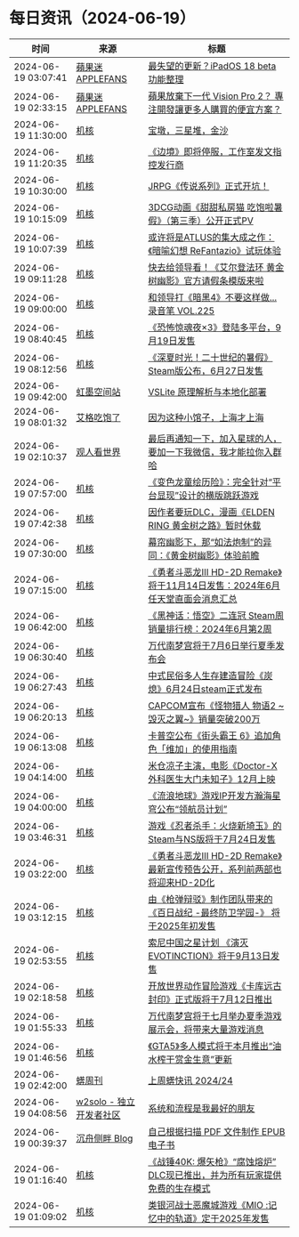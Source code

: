 ﻿# 每日资讯（2024-06-19）

|时间|来源|标题|
|---|---|---|
|2024-06-19 03:07:41|[蘋果迷 APPLEFANS](https://applefans.today/feed/)|[最失望的更新？iPadOS 18 beta 功能整理](https://applefans.today/2024-06-ipados-18-beta-features/)|
|2024-06-19 02:33:15|[蘋果迷 APPLEFANS](https://applefans.today/feed/)|[蘋果放棄下一代 Vision Pro 2？ 專注開發讓更多人購買的便宜方案？](https://applefans.today/2024-06-apple-vision-cheaper-rumors/)|
|2024-06-19 11:30:00|[机核](https://www.gcores.com/rss)|[宝墩，三星堆，金沙](https://www.gcores.com/articles/183667)|
|2024-06-19 11:20:35|[机核](https://www.gcores.com/rss)|[《边境》即将停服，工作室发文指控发行商](https://www.gcores.com/articles/183817)|
|2024-06-19 10:30:00|[机核](https://www.gcores.com/rss)|[JRPG《传说系列》正式开坑！](https://www.gcores.com/videos/183564)|
|2024-06-19 10:15:09|[机核](https://www.gcores.com/rss)|[3DCG动画《甜甜私房猫 吃饱啦暑假》（第三季）公开正式PV](https://www.gcores.com/articles/183811)|
|2024-06-19 10:07:39|[机核](https://www.gcores.com/rss)|[或许将是ATLUS的集大成之作：《暗喻幻想 ReFantazio》试玩体验](https://www.gcores.com/articles/183733)|
|2024-06-19 09:11:28|[机核](https://www.gcores.com/rss)|[快去给领导看！《艾尔登法环 黄金树幽影》官方请假条模版来啦](https://www.gcores.com/articles/183807)|
|2024-06-19 09:00:00|[机核](https://www.gcores.com/rss)|[和领导打《暗黑4》不要这样做...录音笔 VOL.225](https://www.gcores.com/radios/183800)|
|2024-06-19 08:40:45|[机核](https://www.gcores.com/rss)|[《恐怖惊魂夜×3》登陆多平台，9月19日发售](https://www.gcores.com/articles/183802)|
|2024-06-19 08:12:56|[机核](https://www.gcores.com/rss)|[《深夏时光！二十世纪的暑假》Steam版公布，6月27日发售](https://www.gcores.com/articles/183783)|
|2024-06-19 09:42:00|[虹墨空间站](https://www.imaegoo.com/atom.xml)|[VSLite 原理解析与本地化部署](https://www.imaegoo.com/2024/vslite-offline/)|
|2024-06-19 08:01:32|[艾格吃饱了](https://feedpress.me/wx-aigechibaole)|[因为这种小馆子，上海才上海](http://mp.weixin.qq.com/s?__biz=MjM5NTYxODQyMA%3D%3D&mid=2653454943&idx=1&sn=e490e3d42203e9a3ce4f864407dbc93d)|
|2024-06-19 02:10:37|[观人看世界](https://feedpress.me/wx-iwatch1024)|[最后再通知一下，加入星球的人，要加一下我微信，我才能拉你入群哈](http://mp.weixin.qq.com/s?__biz=MzI5NDI2NTAxMA%3D%3D&mid=2247489556&idx=1&sn=b9ad19c1245b0fcd916c2e0e9aca0e5f)|
|2024-06-19 07:57:00|[机核](https://www.gcores.com/rss)|[《变色龙童绘历险》：完全针对“平台显现”设计的横版跳跃游戏](https://www.gcores.com/articles/173803)|
|2024-06-19 07:42:38|[机核](https://www.gcores.com/rss)|[因作者要玩DLC，漫画《ELDEN RING 黄金树之路》暂时休载](https://www.gcores.com/articles/183781)|
|2024-06-19 07:30:00|[机核](https://www.gcores.com/rss)|[幕帘幽影下，那“如法炮制”的异同：《黄金树幽影》体验前瞻](https://www.gcores.com/articles/183447)|
|2024-06-19 07:15:00|[机核](https://www.gcores.com/rss)|[《勇者斗恶龙III HD-2D Remake》将于11月14日发售：2024年6月任天堂直面会消息汇总](https://www.gcores.com/articles/183725)|
|2024-06-19 06:42:00|[机核](https://www.gcores.com/rss)|[《黑神话：悟空》二连冠 Steam周销量排行榜：2024年6月第2周](https://www.gcores.com/articles/183766)|
|2024-06-19 06:30:40|[机核](https://www.gcores.com/rss)|[万代南梦宫将于7月6日举行夏季发布会](https://www.gcores.com/articles/183765)|
|2024-06-19 06:27:43|[机核](https://www.gcores.com/rss)|[中式民俗多人生存建造冒险《炭熄》6月24日steam正式发布](https://www.gcores.com/articles/183764)|
|2024-06-19 06:20:13|[机核](https://www.gcores.com/rss)|[CAPCOM宣布《怪物猎人 物语2 ~毁灭之翼~》销量突破200万](https://www.gcores.com/articles/183762)|
|2024-06-19 06:13:08|[机核](https://www.gcores.com/rss)|[卡普空公布《街头霸王 6》追加角色「维加」的使用指南](https://www.gcores.com/articles/183760)|
|2024-06-19 04:14:00|[机核](https://www.gcores.com/rss)|[米仓凉子主演，电影《Doctor-X 外科医生大门未知子》12月上映](https://www.gcores.com/articles/183743)|
|2024-06-19 04:00:00|[机核](https://www.gcores.com/rss)|[《流浪地球》游戏IP开发方瀚海星穹公布“领航员计划”](https://www.gcores.com/articles/183748)|
|2024-06-19 03:46:31|[机核](https://www.gcores.com/rss)|[游戏《忍者杀手：火烧新埼玉》的Steam与NS版将于7月24日发售](https://www.gcores.com/articles/183753)|
|2024-06-19 03:22:00|[机核](https://www.gcores.com/rss)|[《勇者斗恶龙III HD-2D Remake》最新宣传预告公开，系列前两部也将迎来HD-2D化](https://www.gcores.com/articles/183744)|
|2024-06-19 03:12:15|[机核](https://www.gcores.com/rss)|[由《枪弹辩驳》制作团队带来的《百日战纪 -最终防卫学园-》 将于2025年初发售](https://www.gcores.com/articles/183746)|
|2024-06-19 02:53:55|[机核](https://www.gcores.com/rss)|[索尼中国之星计划 《演灭 EVOTINCTION》将于9月13日发售](https://www.gcores.com/articles/183740)|
|2024-06-19 02:18:58|[机核](https://www.gcores.com/rss)|[开放世界动作冒险游戏《卡库远古封印》正式版将于7月12日推出](https://www.gcores.com/articles/183742)|
|2024-06-19 01:55:33|[机核](https://www.gcores.com/rss)|[万代南梦宫将于七月举办夏季游戏展示会，将带来大量游戏消息](https://www.gcores.com/articles/183739)|
|2024-06-19 01:46:56|[机核](https://www.gcores.com/rss)|[《GTA5》多人模式将于本月推出“油水榨干赏金生意”更新](https://www.gcores.com/articles/183738)|
|2024-06-19 02:42:00|[蠎周刊](https://weekly.pychina.org/feeds/all.atom.xml)|[上周蠎快讯 2024/24](https://weekly.pychina.org/pyrecap/pyrw-2424.html)|
|2024-06-19 04:08:56|[w2solo - 独立开发者社区](https://w2solo.com/topics/feed)|[系统和流程是我最好的朋友](https://w2solo.com/topics/4702)|
|2024-06-19 00:39:37|[沉舟侧畔 Blog](https://springwood.me/feed/)|[自己根据扫描 PDF 文件制作 EPUB 电子书](https://springwood.me/making-epub-ebook/)|
|2024-06-19 01:16:40|[机核](https://www.gcores.com/rss)|[《战锤40K: 爆矢枪》“腐蚀熔炉” DLC现已推出，并为所有玩家提供免费的生存模式](https://www.gcores.com/articles/183736)|
|2024-06-19 01:09:02|[机核](https://www.gcores.com/rss)|[类银河战士恶魔城游戏《MIO :记忆中的轨道》定于2025年发售](https://www.gcores.com/articles/183735)|
